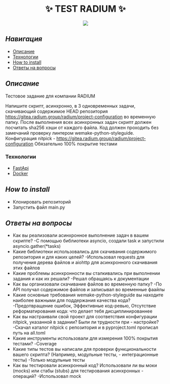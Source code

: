 <h1 align="center">✨ TEST RADIUM ✨</h1>

<p align="center">  
<img src="https://img.shields.io/badge/python-3.12 -blueviolet.svg">

</p>


## ***Навигация***
- [Описание](#описание)
- [Технологии](#Технологии)
- [How to install](#how_to_install)
- [Ответы на вопросы](#questions)

<a name="описание"></a> 
## ***Описание***

Тестовое задание для компании RADIUM

Напишите скрипт, асинхронно, в 3 одновременных задачи, скачивающий содержимое HEAD репозитория https://gitea.radium.group/radium/project-configuration во временную папку.
После выполнения всех асинхронных задач скрипт должен посчитать sha256 хэши от каждого файла.
Код должен проходить без замечаний проверку линтером wemake-python-styleguide. Конфигурация nitpick - https://gitea.radium.group/radium/project-configuration
Обязательно 100% покрытие тестами

<a name="computer_vision_and_machine_learning"></a> 
### Технологии

- [FastApi](https://fastapi.tiangolo.com/)
- [Docker](https://www.docker.com/)

<a name="how_to_install"></a> 
## ***How to install***


- Клонировать репозиторий
- Запустить файл main.py

<a name="questions"></a> 
## ***Ответы на вопросы***

- Как вы реализовали асинхронное выполнение задач в вашем скрипте?
    -С помощью библиотеки asyncio, создали task и запустили asyncio.gather(*tasks)
- Какие библиотеки использовались для скачивания содержимого репозитория и для каких целей?
    -Использовал requests для получения дерева файлов и aiohttp для асинхронного скачивания этих файлов
- Какие проблемы асинхронности вы сталкивались при выполнении задания и как их решали?
    -Решал обращаясь к документации 
- Как вы организовали скачивание файлов во временную папку?
    -По API получал содержимое файлов и записывал во временные фаайлы
- Какие основные требования wemake-python-styleguide вы находите наиболее важными для поддержания качества кода?
    -Предотвращение ошибок, Эффективные код-ревью, Отсутствие реформатирования кода: что делает тебя дисциплинированнее
- Как вы настраивали свой проект для соответствия конфигурации nitpick, указанной в задании? Были ли трудности при - настройке?
    -Скачал каталог nitpick c репозитория и в pyproject.toml прописал путь на all.toml
- Какие инструменты использовали для измерения 100% покрытия тестами?
    -Coverage
- Какие типы тестов вы написали для проверки функциональности вашего скрипта? (Например, модульные тесты, - интеграционные тесты)
    -Только модульные тесты
- Как вы тестировали асинхронный код? Использовали ли вы моки (mocks) или стабы (stubs) для тестирования асинхронных - операций?
    -Использовал mock
